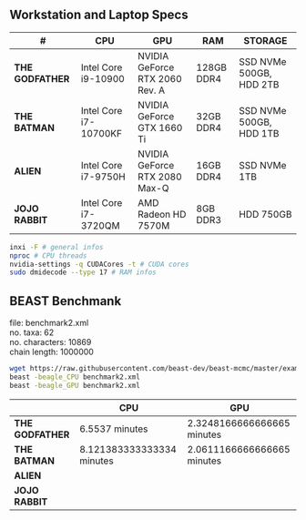## Workstation and Laptop Specs

| #                 | CPU                   | GPU                            | RAM        | STORAGE                 |
| ----------------- | --------------------- | ------------------------------ | ---------- | ----------------------- |
| **THE GODFATHER** | Intel Core i9-10900   | NVIDIA GeForce RTX 2060 Rev. A | 128GB DDR4 | SSD NVMe 500GB, HDD 2TB |
| **THE BATMAN**    | Intel Core i7-10700KF | NVIDIA GeForce GTX 1660 Ti     | 32GB DDR4  | SSD NVMe 500GB, HDD 1TB |
| **ALIEN**         | Intel Core i7-9750H   | NVIDIA GeForce RTX 2080 Max-Q  | 16GB DDR4  | SSD NVMe 1TB            |
| **JOJO RABBIT**   | Intel Core i7-3720QM  | AMD Radeon HD 7570M            | 8GB DDR3   | HDD 750GB               |

```sh
inxi -F # general infos
nproc # CPU threads
nvidia-settings -q CUDACores -t # CUDA cores
sudo dmidecode --type 17 # RAM infos
```

## BEAST Benchmank

file: benchmark2.xml <br>
no. taxa: 62 <br>
no. characters: 10869 <br>
chain length: 1000000

```sh
wget https://raw.githubusercontent.com/beast-dev/beast-mcmc/master/examples/Benchmarks/benchmark2.xml
beast -beagle_CPU benchmark2.xml
beast -beagle_GPU benchmark2.xml
```

|                   | CPU                       | GPU                        |
| ----------------- | ------------------------- | -------------------------- |
| **THE GODFATHER** | 6.5537 minutes            | 2.3248166666666665 minutes |
| **THE BATMAN**    | 8.121383333333334 minutes | 2.0611166666666665 minutes |
| **ALIEN**         |                           |                            |
| **JOJO RABBIT**   |                           |                            |
